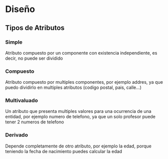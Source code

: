 # Diseño

## Tipos de Atributos

### Simple

Atributo compuesto por un componente con existencia independiente, es decir, no puede ser dividido

### Compuesto

Atributo compuesto por multiples componentes, por ejemplo addres, ya que puedo dividirlo en multiples atributos (codigo postal, pais, calle...)

### Multivaluado

Un atributo que presenta multiples valores para una ocurrencia de una entidad, por ejemplo numero de telefono, ya que un solo profesor puede tener 2 numeros de telefono

### Derivado

Depende completamente de otro atributo, por ejemplo la edad, porque teniendo la fecha de nacimiento puedes calcular la edad
